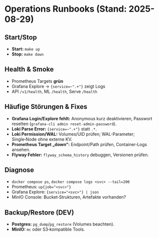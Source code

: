 # Operations Runbooks (Stand: 2025-08-29)

## Start/Stop
- **Start:** `make up`  
- **Stop:** `make down`

## Health & Smoke
- Prometheus Targets **grün**
- Grafana Explore → `{service=~".+"}` zeigt Logs
- API `/v1/health`, ML `/health`, Serve `/health`

## Häufige Störungen & Fixes
- **Grafana Login/Explore fehlt:** Anonymous kurz deaktivieren, Passwort resetten (`grafana-cli admin reset-admin-password`). 
- **Loki Parse Error:** `{service=~".+"}` statt `.*`.
- **Loki Permission/WAL:** Volumes/UID prüfen; WAL-Parameter; Single‑Node ohne externe KV.
- **Prometheus Target „down“:** Endpoint/Path prüfen, Container‑Logs ansehen.
- **Flyway Fehler:** `flyway_schema_history` debuggen, Versionen prüfen.

## Diagnose
- `docker compose ps`, `docker compose logs <svc> --tail=200`
- Prometheus: `up{job="<svc>"}`
- Grafana Explore: `{service="<svc>"} | json`
- MinIO Console: Bucket‑Strukturen, Artefakte vorhanden?

## Backup/Restore (DEV)
- **Postgres:** `pg_dump`/`pg_restore` (Volumes beachten).
- **MinIO:** `mc` oder S3‑kompatible Tools.

